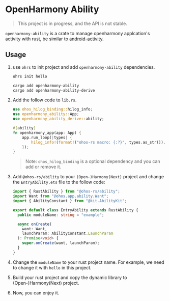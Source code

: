 # OpenHarmony Ability

> This project is in progress, and the API is not stable.

`openharmony-ability` is a crate to manage openharmony applcation's activity with rust, be similar to [android-activity](https://github.com/rust-mobile/android-activity).

## Usage

1. use `ohrs` to init project and add `openharmony-ability` dependencies.

   ```bash
   ohrs init hello

   cargo add openharmony-ability
   cargo add openharmony-ability-derive
   ```

2. Add the follow code to `lib.rs`.

   ```rust
   use ohos_hilog_binding::hilog_info;
   use openharmony_ability::App;
   use openharmony_ability_derive::ability;

   #[ability]
   fn openharmony_app(app: App) {
       app.run_loop(|types| {
           hilog_info!(format!("ohos-rs macro: {:?}", types.as_str()).as_str());
       });
   }
   ```

   > Note: `ohos_hilog_binding` is a optional dependency and you can add or remove it.

3. Add `@ohos-rs/ability` to your `(Open-)Harmony(Next)` project and change the `EntryAbility.ets` file to the follow code:

   ```ts
   import { RustAbility } from "@ohos-rs/ability";
   import Want from "@ohos.app.ability.Want";
   import { AbilityConstant } from "@kit.AbilityKit";

   export default class EntryAbility extends RustAbility {
     public moduleName: string = "example";

     async onCreate(
       want: Want,
       launchParam: AbilityConstant.LaunchParam
     ): Promise<void> {
       super.onCreate(want, launchParam);
     }
   }
   ```

4. Change the `moduleName` to your rust project name. For example, we need to change it with `hello` in this project.

5. Build your rust project and copy the dynamic library to (Open-)Harmony(Next) project.

6. Now, you can enjoy it.
